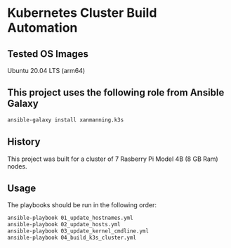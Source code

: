 # Kubernetes Cluster Build Automation

## Tested OS Images

Ubuntu 20.04 LTS (arm64)

## This project uses the following role from Ansible Galaxy

```bash
ansible-galaxy install xanmanning.k3s
```

## History

This project was built for a cluster of 7 Rasberry Pi Model 4B (8 GB Ram) nodes.

## Usage

The playbooks should be run in the following order:

```bash
ansible-playbook 01_update_hostnames.yml
ansible-playbook 02_update_hosts.yml
ansible-playbook 03_update_kernel_cmdline.yml
ansible-playbook 04_build_k3s_cluster.yml
```
